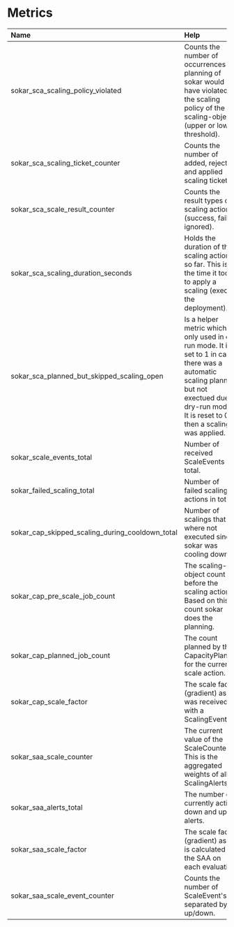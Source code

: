 # Metrics

| Name                                               | Help                                                                                                                                                                                                     | Type            |
| :------------------------------------------------- | :------------------------------------------------------------------------------------------------------------------------------------------------------------------------------------------------------- | :-------------- |
| sokar_sca_scaling_policy_violated                  | Counts the number of occurrences the planning of sokar would have violated the scaling policy of the scaling-object (upper or lower threshold).                                                          | Labelled Counter |
| sokar_sca_scaling_ticket_counter                   | Counts the number of added, rejected and applied scaling tickets.                                                                                                                                        | Labelled Counter |
| sokar_sca_scale_result_counter                     | Counts the result types of a scaling action (success, failed, ignored).                                                                                                                                  | Labelled Counter |
| sokar_sca_scaling_duration_seconds                 | Holds the duration of the scaling actions so far. This is the time it took to apply a scaling (execute the deployment).                                                                                  | Histogram       |
| sokar_sca_planned_but_skipped_scaling_open         | Is a helper metric which is only used in dry run mode. It is set to 1 in case there was a automatic scaling planned but not exectued due to dry-run mode. It is reset to 0 if then a scaling was applied. | Labelled Gauge  |
| sokar_scale_events_total                           | Number of received ScaleEvents in total.                                                                                                                                                                 | Counter         |
| sokar_failed_scaling_total                         | Number of failed scaling actions in total.                                                                                                                                                               | Counter         |
| sokar_cap_skipped_scaling_during_cooldown_total    | Number of scalings that where not executed since sokar was cooling down.                                                                                                                                 | Counter         |
| sokar_cap_pre_scale_job_count                      | The scaling-object count before the scaling action. Based on this count sokar does the planning.                                                                                                         | Gauge           |
| sokar_cap_planned_job_count                        | The count planned by the CapacityPlanner for the current scale action.                                                                                                                                   | Gauge           |
| sokar_cap_scale_factor                             | The scale factor (gradient) as it was received with a ScalingEvent.                                                                                                                                      | Gauge           |
| sokar_saa_scale_counter                            | The current value of the ScaleCounter. This is the aggregated weights of all ScalingAlerts.                                                                                                              | Gauge           |
| sokar_saa_alerts_total                             | The number of currently active down and up alerts.                                                                                                                                                       | Labelled Gauge  |
| sokar_saa_scale_factor                             | The scale factor (gradient) as it is calculated by the SAA on each evaluation.                                                                                                                           | Gauge           |
| sokar_saa_scale_event_counter                      | Counts the number of ScaleEvent's separated by up/down.                                                                                                                                                  | Labelled Counter |
